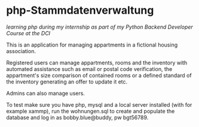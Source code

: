 # php-Stammdatenverwaltung

*learning php during my internship as part of my Python Backend Developer Course at the DCI*

This is an application for managing appartments in a fictional housing association.

Registered users can manage appartments, rooms and the inventory with automated assistance such as email or postal code verification, the appartment's size comparison of contained rooms or a defined standard of the inventory generating an offer to update it etc.

Admins can also manage users.

To test make sure you have php, mysql and a local server installed (with for example xammp), run the wohnungen.sql to create and populate the database and log in as bobby.blue@buddy, pw bgt56789.
